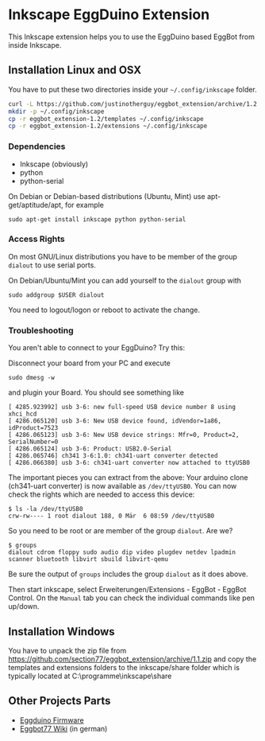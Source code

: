 # Inkscape EggDuino Extension

This Inkscape extension helps you to use the EggDuino based EggBot
from inside Inkscape.

## Installation Linux and OSX
You have to put these two directories inside your ```~/.config/inkscape``` folder.

```bash
curl -L https://github.com/justinotherguy/eggbot_extension/archive/1.2.tar.gz | tar -xz
mkdir -p ~/.config/inkscape
cp -r eggbot_extension-1.2/templates ~/.config/inkscape
cp -r eggbot_extension-1.2/extensions ~/.config/inkscape
```

### Dependencies

- Inkscape (obviously)
- python
- python-serial

On Debian or Debian-based distributions (Ubuntu, Mint) use apt-get/aptitude/apt, for example
```
sudo apt-get install inkscape python python-serial
```
### Access Rights

On most GNU/Linux distributions you have to be member of the group `dialout` to use serial ports.

On Debian/Ubuntu/Mint you can add yourself to the `dialout` group with
```
sudo addgroup $USER dialout
```

You need to logout/logon or reboot to activate the change.

### Troubleshooting

You aren't able to connect to your EggDuino? Try this:

Disconnect your board from your PC and execute
```
sudo dmesg -w
```
and plugin your Board. You should see something like
```
[ 4285.923992] usb 3-6: new full-speed USB device number 8 using xhci_hcd
[ 4286.065120] usb 3-6: New USB device found, idVendor=1a86, idProduct=7523
[ 4286.065123] usb 3-6: New USB device strings: Mfr=0, Product=2, SerialNumber=0
[ 4286.065124] usb 3-6: Product: USB2.0-Serial
[ 4286.065746] ch341 3-6:1.0: ch341-uart converter detected
[ 4286.066380] usb 3-6: ch341-uart converter now attached to ttyUSB0
```

The important pieces you can extract from the above: Your arduino clone (ch341-uart converter)
is now available as `/dev/ttyUSB0`. You can now check the rights which are needed to access this device:

```
$ ls -la /dev/ttyUSB0
crw-rw---- 1 root dialout 188, 0 Mär  6 08:59 /dev/ttyUSB0
```

So you need to be root or are member of the group `dialout`. Are we?
```
$ groups
dialout cdrom floppy sudo audio dip video plugdev netdev lpadmin scanner bluetooth libvirt sbuild libvirt-qemu
```

Be sure the output of `groups` includes the group `dialout` as it does above.

Then start inkscape, select Erweiterungen/Extensions - EggBot - EggBot Control. On the `Manual` tab you can check the
individual commands like pen up/down.

## Installation Windows
You have to unpack the zip file from https://github.com/section77/eggbot_extension/archive/1.1.zip
and copy the templates and extensions folders to the inkscape/share folder which
is typically located at C:\programme\inkscape\share



## Other Projects Parts

 * [Eggduino Firmware](https://github.com/section77/EggDuino)
 * [Eggbot77 Wiki](https://wiki.section77.de/projekte/eggbot77) (in german)
